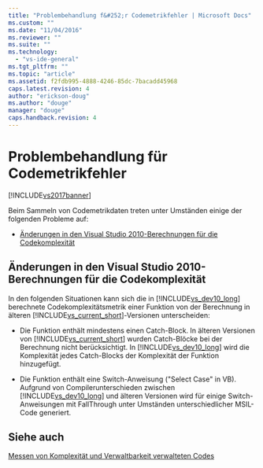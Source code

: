 ```yaml
---
title: "Problembehandlung f&#252;r Codemetrikfehler | Microsoft Docs"
ms.custom: ""
ms.date: "11/04/2016"
ms.reviewer: ""
ms.suite: ""
ms.technology: 
  - "vs-ide-general"
ms.tgt_pltfrm: ""
ms.topic: "article"
ms.assetid: f2fdb995-4888-4246-85dc-7bacadd45968
caps.latest.revision: 4
author: "erickson-doug"
ms.author: "douge"
manager: "douge"
caps.handback.revision: 4
---
```

# Problembehandlung f&#252;r Codemetrikfehler
[!INCLUDE[vs2017banner](../code-quality/includes/vs2017banner.md)]

Beim Sammeln von Codemetrikdaten treten unter Umständen einige der folgenden Probleme auf:  
  
-   [Änderungen in den Visual Studio 2010\-Berechnungen für die Codekomplexität](#Changes_in_Visual_Studio_2010_code_complexity_calculations)  
  
##  <a name="Changes_in_Visual_Studio_2010_code_complexity_calculations"></a> Änderungen in den Visual Studio 2010\-Berechnungen für die Codekomplexität  
 In den folgenden Situationen kann sich die in [!INCLUDE[vs_dev10_long](../code-quality/includes/vs_dev10_long_md.md)] berechnete Codekomplexitätsmetrik einer Funktion von der Berechnung in älteren [!INCLUDE[vs_current_short](../code-quality/includes/vs_current_short_md.md)]\-Versionen unterscheiden:  
  
-   Die Funktion enthält mindestens einen Catch\-Block.  In älteren Versionen von [!INCLUDE[vs_current_short](../code-quality/includes/vs_current_short_md.md)] wurden Catch\-Blöcke bei der Berechnung nicht berücksichtigt.  In [!INCLUDE[vs_dev10_long](../code-quality/includes/vs_dev10_long_md.md)] wird die Komplexität jedes Catch\-Blocks der Komplexität der Funktion hinzugefügt.  
  
-   Die Funktion enthält eine Switch\-Anweisung \("Select Case" in VB\).  Aufgrund von Compilerunterschieden zwischen [!INCLUDE[vs_dev10_long](../code-quality/includes/vs_dev10_long_md.md)] und älteren Versionen wird für einige Switch\-Anweisungen mit FallThrough unter Umständen unterschiedlicher MSIL\-Code generiert.  
  
## Siehe auch  
 [Messen von Komplexität und Verwaltbarkeit verwalteten Codes](../code-quality/measuring-complexity-and-maintainability-of-managed-code.md)